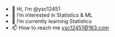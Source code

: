 - 👋 Hi, I’m @ysc12451
- 👀 I’m interested in Statistics & ML
- 🌱 I’m currently learning Statistics
- 📫 How to reach me ysc12451@163.com

<!---
ysc12451/ysc12451 is a ✨ special ✨ repository because its `README.md` (this file) appears on your GitHub profile.
You can click the Preview link to take a look at your changes.
--->

